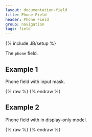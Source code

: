 ```yaml
---
layout: documentation-field
title: Phone Field
header: Phone Field
group: navigation
tags: field
---
```

{% include JB/setup %}

The ```phone``` field.

<!-- INCLUDE_API_DOCS: phone -->


## Example 1
Phone field with input mask.
<div id="field1"> </div>
{% raw %}
<script type="text/javascript" id="field1-script">
$("#field1").alpaca({
    "data": "",
    "schema": {
        "format": "phone"
    }
});
</script>
{% endraw %}


## Example 2
Phone field with in display-only model.
<div id="field2"> </div>
{% raw %}
<script type="text/javascript" id="field2-script">
$("#field2").alpaca({
    "data": "123-456-7890",
    "schema": {
        "format": "phone"
    },
    "options": {
        "label": "Phone Number"
    },
    "view": "bootstrap-display"
});
</script>
{% endraw %}
